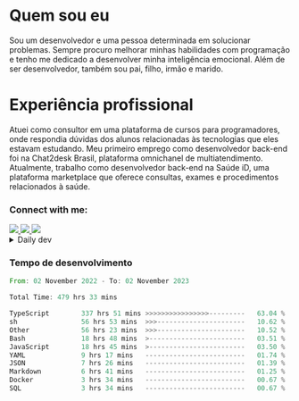 # Quem sou eu
Sou um desenvolvedor e uma pessoa determinada em solucionar problemas. Sempre procuro melhorar minhas habilidades com programação e tenho me dedicado a desenvolver minha inteligência emocional. Além de ser desenvolvedor, também sou pai, filho, irmão e marido.

# Experiência profissional
Atuei como consultor em uma plataforma de cursos para programadores, onde respondia dúvidas dos alunos relacionadas às tecnologias que eles estavam estudando.
Meu primeiro emprego como desenvolvedor back-end foi na Chat2desk Brasil, plataforma omnichanel de multiatendimento.
Atualmente, trabalho como desenvolvedor back-end na Saúde iD, uma plataforma marketplace que oferece consultas, exames e procedimentos relacionados à saúde.

### Connect with me:
<a href="https://www.linkedin.com/in/theusmoreira" target="_blank" >
<img src="https://img.shields.io/badge/linkedin-%230077B5.svg?&style=for-the-badge&logo=linkedin&logoColor=white ">
</a>
<a href="https://www.instagram.com/matheus.s.moreira/" target="_blank">
<img src="https://img.shields.io/badge/instagram-%23E4405F.svg?&style=for-the-badge&logo=instagram&logoColor=white">
</a>
<a href="mailto:matheussm301@gmail.com"  target="_blank">
<img src="https://img.shields.io/badge/gmail-%23E4405F.svg?&style=for-the-badge&logo=gmail&logoColor=white">
</a>


<details>
  <summary>Daily dev </summary>
<p>
  <a href="https://app.daily.dev/matheussantos"><img src="https://github.com/matheus-santos-moreira/matheus-santos-moreira/blob/master/devcard.svg" width="200" alt="Matheus Santos's Dev Card"/></a>
 </p>
</details>

<h3>Tempo de desenvolvimento</h3>

<!--START_SECTION:waka-->

```rust
From: 02 November 2022 - To: 02 November 2023

Total Time: 479 hrs 33 mins

TypeScript        337 hrs 51 mins >>>>>>>>>>>>>>>>---------   63.04 %
sh                56 hrs 53 mins  >>>----------------------   10.62 %
Other             56 hrs 23 mins  >>>----------------------   10.52 %
Bash              18 hrs 48 mins  >------------------------   03.51 %
JavaScript        18 hrs 45 mins  >------------------------   03.50 %
YAML              9 hrs 17 mins   -------------------------   01.74 %
JSON              7 hrs 26 mins   -------------------------   01.39 %
Markdown          6 hrs 41 mins   -------------------------   01.25 %
Docker            3 hrs 34 mins   -------------------------   00.67 %
SQL               3 hrs 34 mins   -------------------------   00.67 %
```

<!--END_SECTION:waka-->
